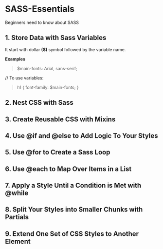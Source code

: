 # SASS-Essentials
Beginners need to know about SASS

## 1. Store Data with Sass Variables
   It start with dollar **\(\$\)** symbol followed by the variable name.
   
   **Examples**
   >\$main-fonts: Arial, sans-serif; 
   
   \/\/ To use variables:
   >h1 \{
      font-family: \$main-fonts;
   \}
   
## 2. Nest CSS with Sass

## 3. Create Reusable CSS with Mixins

## 4. Use @if and @else to Add Logic To Your Styles

## 5. Use @for to Create a Sass Loop

## 6. Use @each to Map Over Items in a List

## 7. Apply a Style Until a Condition is Met with @while

## 8. Split Your Styles into Smaller Chunks with Partials

## 9. Extend One Set of CSS Styles to Another Element

